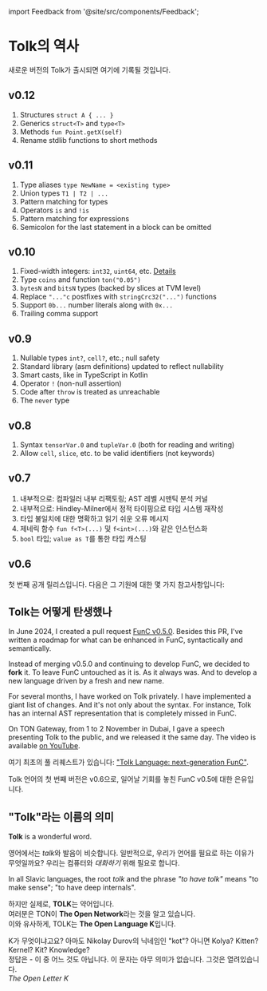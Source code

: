 import Feedback from '@site/src/components/Feedback';

# Tolk의 역사

새로운 버전의 Tolk가 출시되면 여기에 기록될 것입니다.

## v0.12

1. Structures `struct A { ... }`
2. Generics `struct<T>` and `type<T>`
3. Methods `fun Point.getX(self)`
4. Rename stdlib functions to short methods

## v0.11

1. Type aliases `type NewName = <existing type>`
2. Union types `T1 | T2 | ...`
3. Pattern matching for types
4. Operators `is` and `!is`
5. Pattern matching for expressions
6. Semicolon for the last statement in a block can be omitted

## v0.10

1. Fixed-width integers: `int32`, `uint64`, etc. [Details](https://github.com/ton-blockchain/ton/pull/1559)
2. Type `coins` and function `ton("0.05")`
3. `bytesN` and `bitsN` types (backed by slices at TVM level)
4. Replace `"..."c` postfixes with `stringCrc32("...")` functions
5. Support `0b...` number literals along with `0x...`
6. Trailing comma support

## v0.9

1. Nullable types `int?`, `cell?`, etc.; null safety
2. Standard library (asm definitions) updated to reflect nullability
3. Smart casts, like in TypeScript in Kotlin
4. Operator `!` (non-null assertion)
5. Code after `throw` is treated as unreachable
6. The `never` type

## v0.8

1. Syntax `tensorVar.0` and `tupleVar.0` (both for reading and writing)
2. Allow `cell`, `slice`, etc. to be valid identifiers (not keywords)

## v0.7

1. 내부적으로: 컴파일러 내부 리팩토링; AST 레벨 시맨틱 분석 커널
2. 내부적으로: Hindley-Milner에서 정적 타이핑으로 타입 시스템 재작성
3. 타입 불일치에 대한 명확하고 읽기 쉬운 오류 메시지
4. 제네릭 함수 `fun f<T>(...)` 및 `f<int>(...)`와 같은 인스턴스화
5. `bool` 타입; `value as T`를 통한 타입 캐스팅

## v0.6

첫 번째 공개 릴리스입니다. 다음은 그 기원에 대한 몇 가지 참고사항입니다:

## Tolk는 어떻게 탄생했나

In June 2024, I created a pull request [FunC v0.5.0](https://github.com/ton-blockchain/ton/pull/1026).
Besides this PR, I've written a roadmap for what can be enhanced in FunC, syntactically and semantically.

Instead of merging v0.5.0 and continuing to develop FunC, we decided to **fork** it.
To leave FunC untouched as it is. As it always was. And to develop a new language driven by a fresh and new name.

For several months, I have worked on Tolk privately. I have implemented a giant list of changes.
And it's not only about the syntax. For instance, Tolk has an internal AST representation that is completely missed in FunC.

On TON Gateway, from 1 to 2 November in Dubai, I gave a speech presenting Tolk to the public, and we released it the same day.
The video is available [on YouTube](https://www.youtube.com/watch?v=Frq-HUYGdbI).

여기 최초의 풀 리퀘스트가 있습니다: ["Tolk Language: next-generation FunC"](https://github.com/ton-blockchain/ton/pull/1345).

Tolk 언어의 첫 번째 버전은 v0.6으로, 일어날 기회를 놓친 FunC v0.5에 대한 은유입니다.

## "Tolk"라는 이름의 의미

**Tolk** is a wonderful word.

영어에서는 *talk*와 발음이 비슷합니다. 일반적으로, 우리가 언어를 필요로 하는 이유가 무엇일까요? 우리는 컴퓨터와 *대화하기* 위해 필요로 합니다.

In all Slavic languages, the root *tolk* and the phrase *"to have tolk"* means "to make sense"; "to have deep internals".

하지만 실제로, **TOLK**는 약어입니다.\
여러분은 TON이 **The Open Network**라는 것을 알고 있습니다.\
이와 유사하게, TOLK는 **The Open Language K**입니다.

K가 무엇이냐고요? 아마도 Nikolay Durov의 닉네임인 "kot"? 아니면 Kolya? Kitten? Kernel? Kit? Knowledge?\
정답은 - 이 중 어느 것도 아닙니다. 이 문자는 아무 의미가 없습니다. 그것은 열려있습니다.\
*The Open Letter K*

<Feedback />


